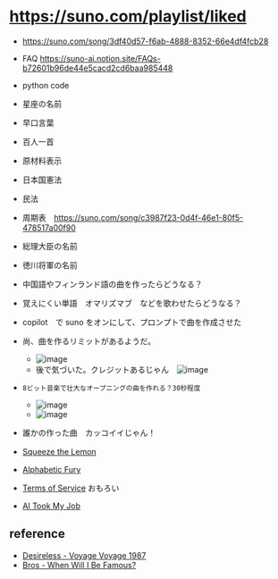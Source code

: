 <link rel="stylesheet" type="text/css" href="/assets/css/styles.css">

# https://suno.com/playlist/liked 
* https://suno.com/song/3df40d57-f6ab-4888-8352-66e4df4fcb28


* FAQ https://suno-ai.notion.site/FAQs-b72601b96de44e5cacd2cd6baa985448
* python code
* 星座の名前
* 早口言葉
* 百人一首
* 原材料表示
* 日本国憲法
* 民法
* 周期表　https://suno.com/song/c3987f23-0d4f-46e1-80f5-478517a00f90
* 総理大臣の名前
* 徳川将軍の名前
* 中国語やフィンランド語の曲を作ったらどうなる？
* 覚えにくい単語　オマリズマブ　などを歌わせたらどうなる？

* copilot　で suno をオンにして、プロンプトで曲を作成させた
* 尚、曲を作るリミットがあるようだ。
  * ![image](https://github.com/jamad/jamad.github.io/assets/949913/c6dae44d-d944-4bb4-97dd-4493782b38bf)
  * 後で気づいた。クレジットあるじゃん　![image](https://github.com/jamad/jamad.github.io/assets/949913/59005a0d-3499-4e00-9874-21cc2f5c732f)


* `8ビット音楽で壮大なオープニングの曲を作れる？30秒程度`
  * ![image](https://github.com/jamad/jamad.github.io/assets/949913/2b1ac7e6-a7c6-425d-9c92-37dd7f787f42)
  * ![image](https://github.com/jamad/jamad.github.io/assets/949913/0adf344f-d2c3-45d4-86eb-889cd772e34f)


* 誰かの作った曲　カッコイイじゃん！
* [Squeeze the Lemon](https://suno.com/song/ae657e1c-29b8-444a-9a62-8061ae27cfe2)　
* [Alphabetic Fury](https://suno.com/song/e96a0733-e9da-4dec-a97d-261655df1bd2)
* [Terms of Service](https://suno.com/song/4e6b1da9-b5b3-453d-a5df-aaafbe54b98d) おもろい
* [AI Took My Job](https://suno.com/song/14572e0f-a446-4625-90ff-3676a790a886)



## reference
* [Desireless - Voyage Voyage 1987](https://youtu.be/XU53fN16wc8)
* [Bros - When Will I Be Famous?](https://www.youtube.com/watch?v=NvQTTA9raJU)
